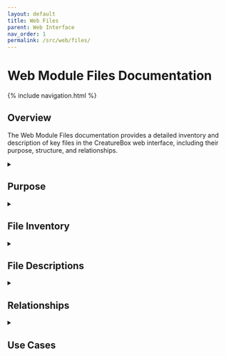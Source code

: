```yaml
---
layout: default
title: Web Files
parent: Web Interface
nav_order: 1
permalink: /src/web/files/
---
```


# Web Module Files Documentation

{% include navigation.html %}

## Overview

The Web Module Files documentation provides a detailed inventory and description of key files in the CreatureBox web interface, including their purpose, structure, and relationships.

<details id="purpose">
<summary><h2>Purpose</h2></summary>
<div markdown="1">

This document catalogs the core files in the `src/web` directory that form the foundation of the CreatureBox web interface. It serves as a comprehensive reference for developers working with the web module, providing:

- A complete inventory of critical files
- Detailed descriptions of each file's functionality
- Information about dependencies and interrelationships
- File organization and structure details

This documentation helps developers understand the web module's architecture without needing to analyze the codebase directly.

</div>
</details>

<details id="file-inventory">
<summary><h2>File Inventory</h2></summary>
<div markdown="1">

| Filename | Type | Size | Description |
|----------|------|------|-------------|
| app.py | Python | 1.6 KB | Application entry point and factory |
| config.py | Python | 0.9 KB | Web app configuration management |
| error_handlers.py | Python | 1.2 KB | Centralized error handling |
| middleware.py | Python | 0.8 KB | Request processing middleware |
| wsgi.py | Python | 0.4 KB | WSGI entry point for production |
| __init__.py | Python | 0.2 KB | Module initialization |

</div>
</details>

<details id="file-descriptions">
<summary><h2>File Descriptions</h2></summary>
<div markdown="1">

### app.py
- **Primary Purpose**: Main entry point for the Flask web application
- **Key Functions**:
  * `create_app(env_name='development')`: Application factory that initializes Flask
  * `register_blueprints(app)`: Registers route blueprints with the application
  * `configure_logging(app)`: Sets up application logging
  * `main()`: Entry point when run directly, starts the development server
- **Dependencies**:
  * Flask
  * Blueprints from routes directory
  * Middleware components
  * Error handlers
- **Technical Notes**: Implements the application factory pattern for flexible configuration and testing

### config.py
- **Primary Purpose**: Manages application configuration across environments 
- **Key Functions**:
  * `get_config()`: Retrieves configuration dictionary based on environment
  * `load_environment_variables()`: Loads variables from .env file or environment
  * `configure_app(app, env_name)`: Applies configuration to Flask app
- **Dependencies**:
  * os module
  * dotenv (optional)
- **Technical Notes**: Supports development, testing, and production environments with different settings

### error_handlers.py
- **Primary Purpose**: Centralizes HTTP error handling for the application
- **Key Functions**:
  * `register_error_handlers(app)`: Registers all error handlers with Flask app
  * `handle_400_error(e)`: Handles bad request errors
  * `handle_404_error(e)`: Handles page not found errors
  * `handle_500_error(e)`: Handles server errors
  * `log_error(e)`: Logs error details to application logger
- **Dependencies**:
  * Flask
  * logging module
- **Technical Notes**: Provides consistent error responses in both API and HTML formats

### middleware.py
- **Primary Purpose**: Implements request/response processing middleware
- **Key Functions**:
  * `configure_middleware(app)`: Sets up all middleware for the application
  * `log_request()`: Before-request handler for logging
  * `add_security_headers(response)`: After-request handler for security headers
- **Dependencies**:
  * Flask
  * Middleware modules from middleware/ directory
- **Technical Notes**: Uses Flask's before_request and after_request hooks for cross-cutting concerns

### wsgi.py
- **Primary Purpose**: WSGI entry point for production deployment
- **Key Functions**:
  * Imports and creates the Flask application object
  * Configures it for production environment
  * Provides the application variable for WSGI servers like Gunicorn
- **Dependencies**:
  * app.py (create_app function)
- **Technical Notes**: Minimal file that focuses on production deployment concerns only

### __init__.py
- **Primary Purpose**: Marks the directory as a Python package
- **Key Functions**:
  * Package initialization
  * Version definition
  * Package-level imports
- **Dependencies**: None
- **Technical Notes**: Keeps minimal code to avoid circular dependencies

</div>
</details>

<details id="relationships">
<summary><h2>Relationships</h2></summary>
<div markdown="1">

- **Related To**:
  * [Web Routes](../web-interface/routes.md): Registered in app.py
  * [Web Services](../web-interface/services.md): Used by application
  * [Web Middleware](../web-interface/middleware.md): Configured in middleware.py
  * [Web Templates](../web-interface/templates.md): Rendered by routes
- **Depends On**:
  * Flask framework
  * [Configuration Module](../core-components/configuration.md): For system settings
  * [Software Module](../core-components/software-module.md): For camera functionality
  * [Power Management](../core-components/power-management.md): For system power control
- **Used By**:
  * [Deployment](../deployment.md): For production deployment
  * Web browser clients
  * Mobile apps (if applicable)

</div>
</details>

<details id="use-cases">
<summary><h2>Use Cases</h2></summary>
<div markdown="1">

1. **Application Initialization**:
   - **Description**: Starting up the Flask application with appropriate configuration.
   - **Example**: 
     ```python
     # Development server startup
     from src.web.app import create_app
     
     app = create_app('development')
     app.run(host='0.0.0.0', port=5000, debug=True)
     ```

2. **Production Deployment**:
   - **Description**: Deploying the application with a WSGI server.
   - **Example**: 
     ```bash
     # Command line using Gunicorn
     gunicorn --workers=4 --bind=0.0.0.0:8000 src.web.wsgi:application
     ```

3. **Custom Error Handling**:
   - **Description**: Providing tailored error responses based on request type.
   - **Example**: 
     ```python
     # Example of how errors are handled
     from flask import request, jsonify, render_template
     
     def handle_404_error(e):
         if request.accept_mimetypes.accept_json and \
            not request.accept_mimetypes.accept_html:
            # API request
            return jsonify({"error": "Not found", "code": 404}), 404
         # Browser request
         return render_template("errors/404.html"), 404
     ```

4. **Environment Configuration**:
   - **Description**: Setting different configurations based on environment.
   - **Example**: 
     ```python
     # Configure for different environments
     app_dev = create_app('development')  # Debug enabled, development database
     app_test = create_app('testing')     # Test database, no email sending
     app_prod = create_app('production')  # Production optimized, error emails
     ```

</div>
</details>
